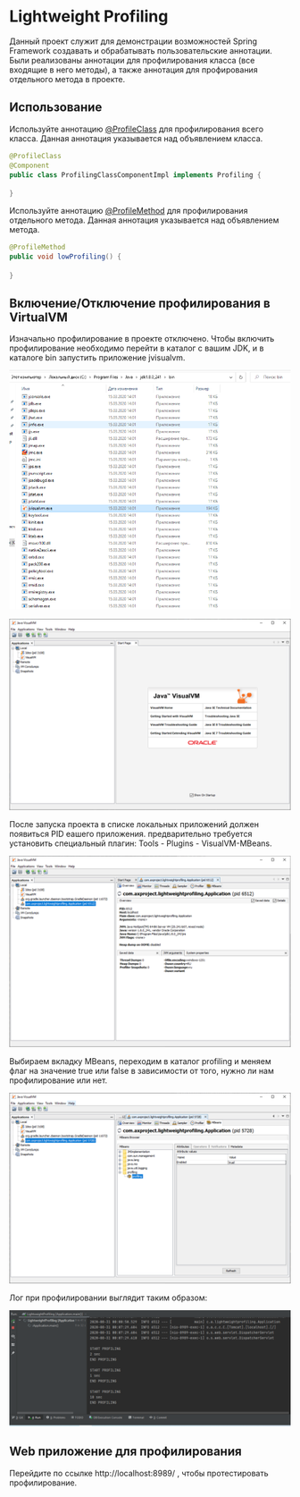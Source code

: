 # Lightweight Profiling

Данный проект служит для демонстрации возможностей Spring Framework создавать и 
обрабатывать пользовательские аннотации.
Были реализованы аннотации для профилирования класса (все входящие в него методы), а также 
аннотация для профирования отдельного метода в проекте. 

## Использование

Используйте аннотацию [@ProfileClass]() для профилирования всего класса.
Данная аннотация указывается над объявлением класса.

```java
@ProfileClass
@Component
public class ProfilingClassComponentImpl implements Profiling {

}
```

Используйте аннотацию [@ProfileMethod]() для профилирования отдельного метода.
Данная аннотация указывается над объявлением метода.

```java
@ProfileMethod
public void lowProfiling() {

}
```

## Включение/Отключение профилирования в VirtualVM
Изначально профилирование в проекте отключено.
Чтобы включить профилирование необходимо перейти в каталог с вашим JDK, и в каталоге bin запустить приложение jvisualvm.

![jvisualvm location](src/main/resources/images/img1.PNG)

![jvisualvm](src/main/resources/images/img2.PNG)

После запуска проекта в списке локальных приложений должен появиться PID еашего приложения.
предварительно требуется установить специальный плагин: Tools - Plugins - VisualVM-MBeans.

![jvisualvm](src/main/resources/images/img3.PNG)

Выбираем вкладку MBeans, переходим в каталог profiling и меняем флаг на значение true или false в зависимости от того,
нужно ли нам профилирование или нет.

![jvisualvm](src/main/resources/images/img8.PNG)

Лог при профилировании выглядит таким образом:

![log](src/main/resources/images/img7.PNG)

## Web приложение для профилирования

Перейдите по ссылке http://localhost:8989/ , чтобы протестировать профилирование. 